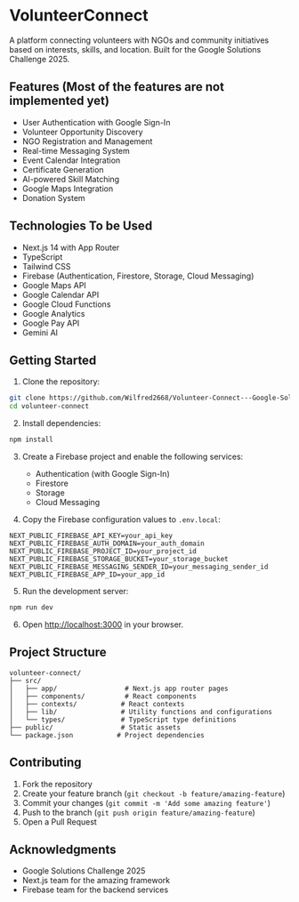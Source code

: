 # VolunteerConnect

A platform connecting volunteers with NGOs and community initiatives based on interests, skills, and location. Built for the Google Solutions Challenge 2025.

## Features (Most of the features are not implemented yet)

- User Authentication with Google Sign-In
- Volunteer Opportunity Discovery
- NGO Registration and Management
- Real-time Messaging System
- Event Calendar Integration
- Certificate Generation
- AI-powered Skill Matching
- Google Maps Integration
- Donation System

## Technologies To be Used

- Next.js 14 with App Router
- TypeScript
- Tailwind CSS
- Firebase (Authentication, Firestore, Storage, Cloud Messaging)
- Google Maps API
- Google Calendar API
- Google Cloud Functions
- Google Analytics
- Google Pay API
- Gemini AI

## Getting Started

1. Clone the repository:
```bash
git clone https://github.com/Wilfred2668/Volunteer-Connect---Google-Solutions-2025.git
cd volunteer-connect
```

2. Install dependencies:
```bash
npm install
```

3. Create a Firebase project and enable the following services:
   - Authentication (with Google Sign-In)
   - Firestore
   - Storage
   - Cloud Messaging

4. Copy the Firebase configuration values to `.env.local`:
```env
NEXT_PUBLIC_FIREBASE_API_KEY=your_api_key
NEXT_PUBLIC_FIREBASE_AUTH_DOMAIN=your_auth_domain
NEXT_PUBLIC_FIREBASE_PROJECT_ID=your_project_id
NEXT_PUBLIC_FIREBASE_STORAGE_BUCKET=your_storage_bucket
NEXT_PUBLIC_FIREBASE_MESSAGING_SENDER_ID=your_messaging_sender_id
NEXT_PUBLIC_FIREBASE_APP_ID=your_app_id
```

5. Run the development server:
```bash
npm run dev
```

6. Open [http://localhost:3000](http://localhost:3000) in your browser.

## Project Structure

```
volunteer-connect/
├── src/
│   ├── app/                 # Next.js app router pages
│   ├── components/          # React components
│   ├── contexts/           # React contexts
│   ├── lib/                # Utility functions and configurations
│   └── types/              # TypeScript type definitions
├── public/                 # Static assets
└── package.json           # Project dependencies
```

## Contributing

1. Fork the repository
2. Create your feature branch (`git checkout -b feature/amazing-feature`)
3. Commit your changes (`git commit -m 'Add some amazing feature'`)
4. Push to the branch (`git push origin feature/amazing-feature`)
5. Open a Pull Request

## Acknowledgments

- Google Solutions Challenge 2025
- Next.js team for the amazing framework
- Firebase team for the backend services
